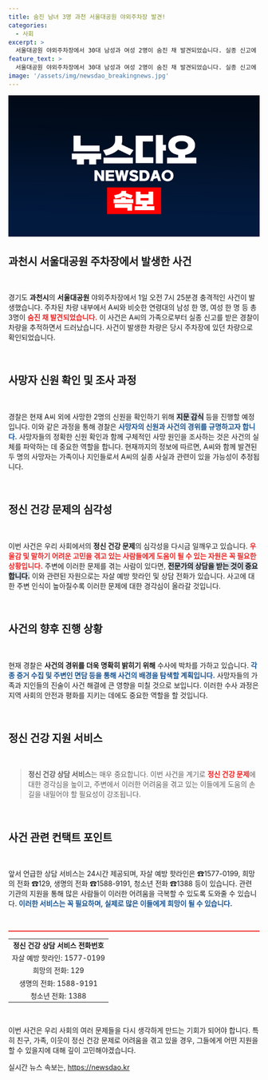 ```yaml
---
title: 숨진 남녀 3명 과천 서울대공원 야외주차장 발견!
categories:
  - 사회
excerpt: >
  서울대공원 야외주차장에서 30대 남성과 여성 2명이 숨진 채 발견되었습니다. 실종 신고에 따라 확인된 사건의 배경과 사망 경위에 대한 조사가 시작됩니다. 정황을 확인하는 경찰의 긴급 수사가 주목받고 있습니다.
feature_text: >
  서울대공원 야외주차장에서 30대 남성과 여성 2명이 숨진 채 발견되었습니다. 실종 신고에 따라 확인된 사건의 배경과 사망 경위에 대한 조사가 시작됩니다. 정황을 확인하는 경찰의 긴급 수사가 주목받고 있습니다.
image: '/assets/img/newsdao_breakingnews.jpg'
---
```


<p><img src="/assets/img/newsdao_breakingnews.jpg" alt="cryptoinkorea 속보" /></p>

<h2 data-ke-size="size26">과천시 서울대공원 주차장에서 발생한 사건</h2>

<p data-ke-size="size16">&nbsp;</p>

<p>경기도 <b>과천시</b>의 <b>서울대공원</b> 야외주차장에서 1일 오전 7시 25분경 충격적인 사건이 발생했습니다. 주차된 차량 내부에서 A씨와 비슷한 연령대의 남성 한 명, 여성 한 명 등 총 3명이 <b><span style="color: #ee2323;">숨진 채 발견되었습니다.</span></b> 이 사건은 A씨의 가족으로부터 실종 신고를 받은 경찰이 차량을 추적하면서 드러났습니다. 사건이 발생한 차량은 당시 주차장에 있던 차량으로 확인되었습니다. </p>

<p data-ke-size="size16">&nbsp;</p>

<h2 data-ke-size="size26">사망자 신원 확인 및 조사 과정</h2>

<p data-ke-size="size16">&nbsp;</p>

<p>경찰은 현재 A씨 외에 사망한 2명의 신원을 확인하기 위해 <b><span style="background-color: #21538527;">지문 감식</span></b> 등을 진행할 예정입니다. 이와 같은 과정을 통해 경찰은 <b><span style="color: #1a5490;">사망자의 신원과 사건의 경위를 규명하고자 합니다.</span></b> 사망자들의 정확한 신원 확인과 함께 구체적인 사망 원인을 조사하는 것은 사건의 실체를 파악하는 데 중요한 역할을 합니다. 현재까지의 정보에 따르면, A씨와 함께 발견된 두 명의 사망자는 가족이나 지인들로서 A씨의 실종 사실과 관련이 있을 가능성이 추정됩니다.</p>

<p data-ke-size="size16">&nbsp;</p>

<h2 data-ke-size="size26">정신 건강 문제의 심각성</h2>

<p data-ke-size="size16">&nbsp;</p>

<p>이번 사건은 우리 사회에서의 <b>정신 건강 문제</b>의 심각성을 다시금 일깨우고 있습니다. <b><span style="color: #ee2323;">우울감 및 말하기 어려운 고민을 겪고 있는 사람들에게 도움이 될 수 있는 자원은 꼭 필요한 상황입니다.</span></b> 주변에 이러한 문제를 겪는 사람이 있다면, <b><span style="background-color: #21538527;">전문가의 상담을 받는 것이 중요합니다.</span></b> 이와 관련된 자원으로는 자살 예방 핫라인 및 상담 전화가 있습니다. 사고에 대한 주변 인식이 높아질수록 이러한 문제에 대한 경각심이 올라갈 것입니다.</p>

<p data-ke-size="size16">&nbsp;</p>

<h2 data-ke-size="size26">사건의 향후 진행 상황</h2>

<p data-ke-size="size16">&nbsp;</p>

<p>현재 경찰은 <b>사건의 경위를 더욱 명확히 밝히기 위해</b> 수사에 박차를 가하고 있습니다. <b><span style="color: #1a5490;">각종 증거 수집 및 주변인 면담 등을 통해 사건의 배경을 탐색할 계획입니다.</span></b> 사망자들의 가족과 지인들의 진술이 사건 해결에 큰 영향을 미칠 것으로 보입니다. 이러한 수사 과정은 지역 사회의 안전과 평화를 지키는 데에도 중요한 역할을 할 것입니다.</p>

<p data-ke-size="size16">&nbsp;</p>

<h2 data-ke-size="size26">정신 건강 지원 서비스</h2>

<p data-ke-size="size16">&nbsp;</p>

<blockquote>
<b>정신 건강 상담 서비스</b>는 매우 중요합니다. 이번 사건을 계기로 <b><span style="color: #ee2323;">정신 건강 문제</span></b>에 대한 경각심을 높이고, 주변에서 이러한 어려움을 겪고 있는 이들에게 도움의 손길을 내밀어야 할 필요성이 강조됩니다.
</blockquote>

<p data-ke-size="size16">&nbsp;</p>

<h2 data-ke-size="size26">사건 관련 컨택트 포인트</h2>

<p data-ke-size="size16">&nbsp;</p>

<p>앞서 언급한 상담 서비스는 24시간 제공되며, 자살 예방 핫라인은 ☎1577-0199, 희망의 전화 ☎129, 생명의 전화 ☎1588-9191, 청소년 전화 ☎1388 등이 있습니다. 관련 기관의 지원을 통해 많은 사람들이 이러한 어려움을 극복할 수 있도록 도와줄 수 있습니다. <b><span style="color: #1a5490;">이러한 서비스는 꼭 필요하며, 실제로 많은 이들에게 희망이 될 수 있습니다.</span></b> </p>

<p data-ke-size="size16">&nbsp;</p>

<hr style="height:2px; border:none; background-color:#ee2323;"/>

<table>
<tr>
<td style="text-align: center; height: 17px;"><b>정신 건강 상담 서비스 전화번호</b></td>
</tr>
<tr>
<td style="text-align: center; height: 17px;">자살 예방 핫라인: 1577-0199</td>
</tr>
<tr>
<td style="text-align: center; height: 17px;">희망의 전화: 129</td>
</tr>
<tr>
<td style="text-align: center; height: 17px;">생명의 전화: 1588-9191</td>
</tr>
<tr>
<td style="text-align: center; height: 17px;">청소년 전화: 1388</td>
</tr>
</table>

<p data-ke-size="size16">&nbsp;</p> 

<p>이번 사건은 우리 사회의 여러 문제들을 다시 생각하게 만드는 기회가 되어야 합니다. 특히 친구, 가족, 이웃이 정신 건강 문제로 어려움을 겪고 있을 경우, 그들에게 어떤 지원을 할 수 있을지에 대해 깊이 고민해야겠습니다.</p>
실시간 뉴스 속보는, <a href="https://newsdao.kr" rel="dofollow">https://newsdao.kr</a>


